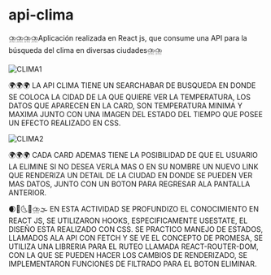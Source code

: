 # api-clima
⛈️⛈️⛈️⛈️Aplicación realizada en React js, que consume una API para la búsqueda del clima en diversas ciudades⛈️⛈️

![CLIMA1](https://user-images.githubusercontent.com/82051708/133500490-cb34c8f7-ce88-4614-8587-cc4fc4250190.png)


🌍🌍🌍 LA API CLIMA TIENE UN SEARCHABAR DE BUSQUEDA EN DONDE SE COLOCA LA CIDAD DE LA QUE QUIERE VER LA TEMPERATURA, LOS DATOS QUE APARECEN EN LA CARD, SON TEMPERATURA MINIMA Y MAXIMA JUNTO CON UNA IMAGEN DEL ESTADO DEL TIEMPO QUE POSEE UN EFECTO REALIZADO EN CSS.

![CLIMA2](https://user-images.githubusercontent.com/82051708/133500847-f085d82c-7694-4039-a7aa-d7555b50a652.png)


🌍🌍🌍 CADA CARD ADEMAS TIENE LA POSIBILIDAD DE QUE EL USUARIO LA ELIMINE SI NO DESEA VERLA MAS O EN SU NOMBRE UN NUEVO LINK QUE RENDERIZA UN DETAIL DE LA CIUDAD EN DONDE SE PUEDEN VER MAS DATOS, JUNTO CON UN BOTON PARA REGRESAR ALA PANTALLA ANTERIOR.

🌒🌚🌜🌞⛈️🌫️ EN ESTA ACTIVIDAD SE PROFUNDIZO EL CONOCIMIENTO EN REACT JS, SE UTILIZARON HOOKS, ESPECIFICAMENTE USESTATE, EL DISEÑO ESTA REALIZADO CON CSS. SE PRACTICO MANEJO DE ESTADOS, LLAMADOS ALA API CON FETCH Y SE VE EL CONCEPTO DE PROMESA, SE UTILIZA UNA LIBRERIA PARA EL RUTEO LLAMADA REACT-ROUTER-DOM, CON LA QUE SE PUEDEN HACER LOS CAMBIOS DE RENDERIZADO, SE IMPLEMENTARON FUNCIONES DE FILTRADO PARA EL BOTON ELIMINAR.
